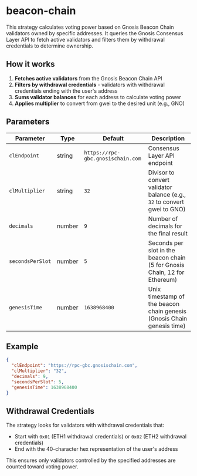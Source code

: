 # beacon-chain

This strategy calculates voting power based on Gnosis Beacon Chain validators owned by specific addresses. It queries the Gnosis Consensus Layer API to fetch active validators and filters them by withdrawal credentials to determine ownership.

## How it works

1. **Fetches active validators** from the Gnosis Beacon Chain API
2. **Filters by withdrawal credentials** - validators with withdrawal credentials ending with the user's address
3. **Sums validator balances** for each address to calculate voting power
4. **Applies multiplier** to convert from gwei to the desired unit (e.g., GNO)

## Parameters

| Parameter | Type | Default | Description |
|-----------|------|---------|-------------|
| `clEndpoint` | string | `https://rpc-gbc.gnosischain.com` | Consensus Layer API endpoint |
| `clMultiplier` | string | `32` | Divisor to convert validator balance (e.g., `32` to convert gwei to GNO) |
| `decimals` | number | `9` | Number of decimals for the final result |
| `secondsPerSlot` | number | `5` | Seconds per slot in the beacon chain (5 for Gnosis Chain, 12 for Ethereum) |
| `genesisTime` | number | `1638968400` | Unix timestamp of the beacon chain genesis (Gnosis Chain genesis time) |

## Example

```json
{
  "clEndpoint": "https://rpc-gbc.gnosischain.com", 
  "clMultiplier": "32",
  "decimals": 9,
  "secondsPerSlot": 5,
  "genesisTime": 1638968400
}
```

## Withdrawal Credentials

The strategy looks for validators with withdrawal credentials that:
- Start with `0x01` (ETH1 withdrawal credentials) or `0x02` (ETH2 withdrawal credentials)
- End with the 40-character hex representation of the user's address

This ensures only validators controlled by the specified addresses are counted toward voting power.